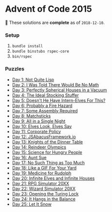 # Advent of Code 2015

🏁 These solutions are **complete** as of `2018-12-10`.

### Setup

1. `bundle install`
2. `bundle binstubs rspec-core`
3. `bin/rspec`

### Puzzles

* [Day 1: Not Quite Lisp](days/01)
* [Day 2: I Was Told There Would Be No Math](days/02)
* [Day 3: Perfectly Spherical Houses in a Vacuum](days/03)
* [Day 4: The Ideal Stocking Stuffer](days/04)
* [Day 5: Doesn't He Have Intern-Elves For This?](days/05)
* [Day 6: Probably a Fire Hazard](days/06)
* [Day 7: Some Assembly Required](days/07)
* [Day 8: Matchsticks](days/08)
* [Day 9: All in a Single Night](days/09)
* [Day 10: Elves Look, Elves Say](days/10)
* [Day 11: Corporate Policy](days/11)
* [Day 12: JSAbacusFramework.io](days/12)
* [Day 13: Knights of the Dinner Table](days/13)
* [Day 14: Reindeer Olympics](days/14)
* [Day 15: Science for Hungry People](days/15)
* [Day 16: Aunt Sue](days/16)
* [Day 17: No Such Thing as Too Much](days/17)
* [Day 18: Like a GIF For Your Yard](days/18)
* [Day 19: Medicine for Rudolph](days/19)
* [Day 20: Infinite Elves and Infinite Houses](days/20)
* [Day 21: RPG Simulator 20XX](days/21)
* [Day 22: Wizard Simulator 20XX](days/22)
* [Day 23: Opening the Turing Lock](days/23)
* [Day 24: It Hangs in the Balance](days/24)
* [Day 25: Let It Snow](days/25)
